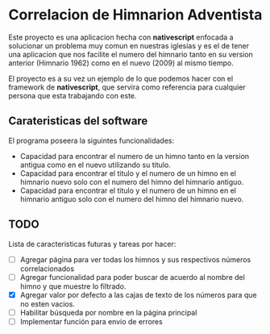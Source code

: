 # Correlacion de Himnarion Adventista

Este proyecto es una aplicacion hecha con **nativescript** enfocada a solucionar un
problema muy comun en nuestras iglesias y es el de tener una aplicacion que nos facilite
el numero del himnario tanto en su version anterior (Himnario 1962) como en el nuevo (2009) al mismo tiempo.

El proyecto es a su vez un ejemplo de lo que podemos hacer con el framework de **nativescript**, que servira como referencia
para cualquier persona que esta trabajando con este.

## Carateristicas del software

El programa poseera la siguintes funcionalidades:
- Capacidad para encontrar el numero de un himno tanto en la version antigua como en el nuevo utilizando su titulo.
- Capacidad para encontrar el titulo y el numero de un himno en el himnario nuevo solo con el numero del himno del himnario antiguo.
- Capacidad para encontrar el titulo y el numero de un himno en el himnario antiguo solo con el numero del himno del himnario nuevo.

## TODO

Lista de caracteristicas futuras y tareas por hacer:
- [ ] Agregar página para ver todas los himnos y sus respectivos números correlacionados
- [ ] Agregar funcionalidad para poder buscar de acuerdo al nombre del himno y que muestre lo filtrado.
- [x] Agregar valor por defecto a las cajas de texto de los números para que no esten vacios.
- [ ] Habilitar búsqueda por nombre en la página principal
- [ ] Implementar función para envio de errores